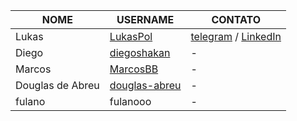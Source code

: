 | NOME | USERNAME | CONTATO |
| --- | --- | --- |
| Lukas | [LukasPol](https://github.com/LukasPol) | [telegram](https://telegram.me/LukasPol) / [LinkedIn](http://linkedin.com/in/LukasPol) |
| Diego | [diegoshakan](https://github.com/diegoshakan) | - |
| Marcos | [MarcosBB](https://github.com/MarcosBB) | - |
|Douglas de Abreu| [douglas-abreu](https://github.com/douglas-abreu) | - |
| fulano | fulanooo | - |